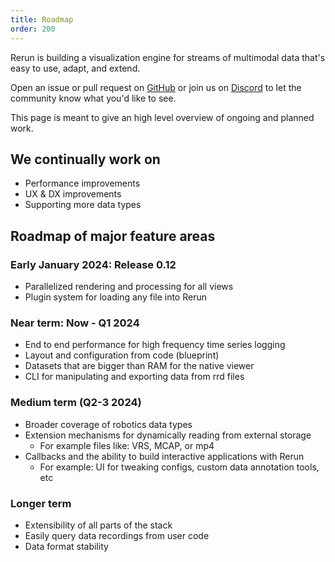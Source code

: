 ```yaml
---
title: Roadmap
order: 200
---
```

Rerun is building a visualization engine for streams of multimodal data that's easy to use, adapt, and extend.

Open an issue or pull request on [GitHub](https://github.com/rerun-io/rerun) or join us on [Discord](https://discord.gg/PXtCgFBSmH) to let the community know what you'd like to see.


This page is meant to give an high level overview of ongoing and planned work.

## We continually work on
- Performance improvements
- UX & DX improvements
- Supporting more data types

## Roadmap of major feature areas

### Early January 2024: Release 0.12
- Parallelized rendering and processing for all views
- Plugin system for loading any file into Rerun

### Near term: Now - Q1 2024
- End to end performance for high frequency time series logging
- Layout and configuration from code (blueprint)
- Datasets that are bigger than RAM for the native viewer
- CLI for manipulating and exporting data from rrd files

### Medium term (Q2-3 2024)
- Broader coverage of robotics data types
- Extension mechanisms for dynamically reading from external storage
    - For example files like: VRS, MCAP, or mp4
- Callbacks and the ability to build interactive applications with Rerun
    - For example: UI for tweaking configs, custom data annotation tools, etc

### Longer term
- Extensibility of all parts of the stack
- Easily query data recordings from user code
- Data format stability
